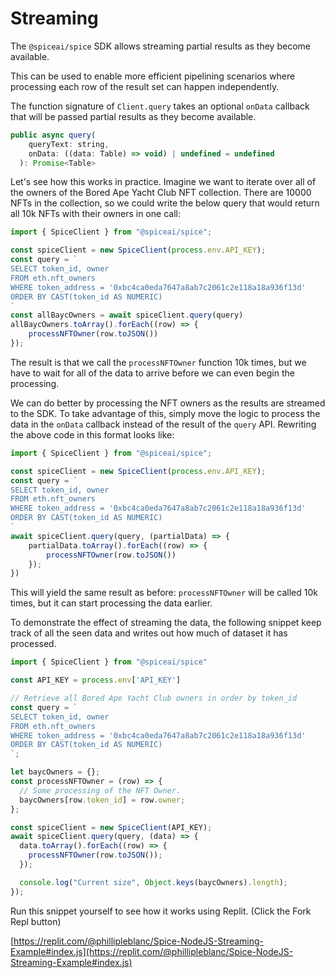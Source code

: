 # Streaming

The `@spiceai/spice` SDK allows streaming partial results as they become available.

This can be used to enable more efficient pipelining scenarios where processing each row of the result set can happen independently.

The function signature of `Client.query` takes an optional `onData` callback that will be passed partial results as they become available.

```javascript
public async query(
    queryText: string,
    onData: ((data: Table) => void) | undefined = undefined
  ): Promise<Table>
```

Let's see how this works in practice. Imagine we want to iterate over all of the owners of the Bored Ape Yacht Club NFT collection. There are 10000 NFTs in the collection, so we could write the below query that would return all 10k NFTs with their owners in one call:

```javascript
import { SpiceClient } from "@spiceai/spice";

const spiceClient = new SpiceClient(process.env.API_KEY);
const query = `
SELECT token_id, owner 
FROM eth.nft_owners 
WHERE token_address = '0xbc4ca0eda7647a8ab7c2061c2e118a18a936f13d'
ORDER BY CAST(token_id AS NUMERIC)
`
const allBaycOwners = await spiceClient.query(query)
allBaycOwners.toArray().forEach((row) => {
    processNFTOwner(row.toJSON())
});
```

The result is that we call the `processNFTOwner` function 10k times, but we have to wait for all of the data to arrive before we can even begin the processing.

We can do better by processing the NFT owners as the results are streamed to the SDK. To take advantage of this, simply move the logic to process the data in the `onData` callback instead of the result of the `query` API. Rewriting the above code in this format looks like:

```javascript
import { SpiceClient } from "@spiceai/spice";

const spiceClient = new SpiceClient(process.env.API_KEY);
const query = `
SELECT token_id, owner 
FROM eth.nft_owners 
WHERE token_address = '0xbc4ca0eda7647a8ab7c2061c2e118a18a936f13d'
ORDER BY CAST(token_id AS NUMERIC)
`
await spiceClient.query(query, (partialData) => {
    partialData.toArray().forEach((row) => {
        processNFTOwner(row.toJSON())
    });
})
```

This will yield the same result as before: `processNFTOwner` will be called 10k times, but it can start processing the data earlier.

To demonstrate the effect of streaming the data, the following snippet keep track of all the seen data and writes out how much of dataset it has processed.

```javascript
import { SpiceClient } from "@spiceai/spice"

const API_KEY = process.env['API_KEY']

// Retrieve all Bored Ape Yacht Club owners in order by token_id
const query = `
SELECT token_id, owner 
FROM eth.nft_owners 
WHERE token_address = '0xbc4ca0eda7647a8ab7c2061c2e118a18a936f13d'
ORDER BY CAST(token_id AS NUMERIC)
`;

let baycOwners = {};
const processNFTOwner = (row) => {
  // Some processing of the NFT Owner.
  baycOwners[row.token_id] = row.owner;
};

const spiceClient = new SpiceClient(API_KEY);
await spiceClient.query(query, (data) => {
  data.toArray().forEach((row) => {
    processNFTOwner(row.toJSON());
  });

  console.log("Current size", Object.keys(baycOwners).length);
});

```

Run this snippet yourself to see how it works using Replit. (Click the Fork Repl button)

[https://replit.com/@phillipleblanc/Spice-NodeJS-Streaming-Example#index.js](https://replit.com/@phillipleblanc/Spice-NodeJS-Streaming-Example#index.js)
